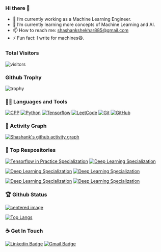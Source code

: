 ### Hi there 👋

- 🔭 I’m currently working as a Machine Learning Engineer.
- 🌱 I’m currently learning more concepts of Machine Learning and AI.
- 📫 How to reach me: shashankshekhar885@gmail.com
- ⚡ Fun fact: I  write for machines😄.

### Total Visitors
![visitors](https://visitor-badge.glitch.me/badge?page_id=shank885.visitor-badge)

### Github Trophy

![trophy](https://github-profile-trophy.vercel.app/?username=shank885&theme=onedark)
    
### 👨‍💻 Languages and Tools
[![CPP](https://img.shields.io/badge/C++-Solutions-blue.svg?style=flat&logo=c%2B%2Blink=https://github.com/shank885)](https://github.com/shank885) 
[![Python](https://img.shields.io/badge/-Python-black?style=flat&logo=python&link=https://github.com/shank885)](https://github.com/shank885)
[![Tensorflow](https://img.shields.io/badge/-Tensorflow-gray?style=flat&logo=tensorflow&link=https://github.com/shank885)](https://github.com/shank885) 
[![LeetCode](https://img.shields.io/badge/-LeetCode-02569B?style=flat&logo=leetCode&link=https://github.com/shank885)](https://github.com/shank885) 
[![Git](https://img.shields.io/badge/-Git-black?style=flat&logo=git&link=https://github.com/shank885)](https://github.com/shank885)
[![GitHub](https://img.shields.io/badge/-GitHub-181717?style=flat&logo=github&link=https://github.com/shank885)](https://github.com/shank885)

    
### 👀 Activity Graph
[![Shashank's github activity graph](https://activity-graph.herokuapp.com/graph?username=shank885&theme=react-dark)](https://github.com/shank885)

### 👀 Top Respositories
[![Tensorflow in Practice Specialization](https://github-readme-stats.vercel.app/api/pin/?username=shank885&repo=Tensorflow-in-Practice-Specialization&theme=dark)](https://github.com/SHANK885/Tensorflow-in-Practice-Specialization)
[![Deep Learning Specialization](https://github-readme-stats.vercel.app/api/pin/?username=shank885&repo=Deep-Learning-Specialization-Coursera&theme=dark)](https://github.com/SHANK885/Deep-Learning-Specialization-Coursera)

[![Deep Learning Specialization](https://github-readme-stats.vercel.app/api/pin/?username=shank885&repo=Machine-Learning-Andrew-Ng&theme=dark)](https://github.com/SHANK885/Machine-Learning-Andrew-Ng)
[![Deep Learning Specialization](https://github-readme-stats.vercel.app/api/pin/?username=shank885&repo=Stanford_Machine_Learning_Python&theme=dark)](https://github.com/SHANK885/Stanford_Machine_Learning_Python)

[![Deep Learning Specialization](https://github-readme-stats.vercel.app/api/pin/?username=shank885&repo=RGB-to-Grayscale&theme=dark)](https://github.com/SHANK885/RGB-to-Grayscale)
[![Deep Learning Specialization](https://github-readme-stats.vercel.app/api/pin/?username=shank885&repo=PKNN-MIFS&theme=dark)](https://github.com/SHANK885/PKNN-MIFS)

### 🏆 Github Status
<a href='https://github.com/shank885'>
    <img alighn="center" src="https://github-readme-stats.vercel.app/api?username=SHANK885&show_icons=true&theme=dark&count_private=true" alt="centered image" />
</a>

[![Top Langs](https://github-readme-stats.vercel.app/api/top-langs/?username=SHANK885&theme=dark)](https://github.com/anuraghazra/github-readme-stats)

### ☕ Get In Touch
  [![Linkedin Badge](https://img.shields.io/badge/-LinkedIn-blue?style=flat-square&logo=Linkedin&logoColor=white&link=https://www.linkedin.com/in/shank885/)](https://www.linkedin.com/in/shank885/)
  [![Gmail Badge](https://img.shields.io/badge/Gmail-d14836?style=flat-square&logo=Gmail&logoColor=white&link=mailto:shashankshekhar885@gmail.com)](mailto:shashankshekhar885@gmail.com)

